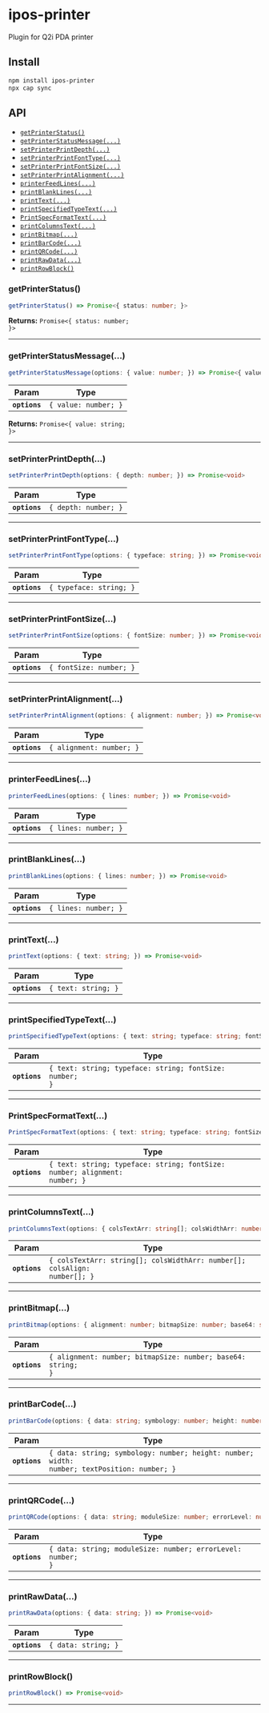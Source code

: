 # ipos-printer

Plugin for Q2i PDA printer

## Install

```bash
npm install ipos-printer
npx cap sync
```

## API

<docgen-index>

* [`getPrinterStatus()`](#getprinterstatus)
* [`getPrinterStatusMessage(...)`](#getprinterstatusmessage)
* [`setPrinterPrintDepth(...)`](#setprinterprintdepth)
* [`setPrinterPrintFontType(...)`](#setprinterprintfonttype)
* [`setPrinterPrintFontSize(...)`](#setprinterprintfontsize)
* [`setPrinterPrintAlignment(...)`](#setprinterprintalignment)
* [`printerFeedLines(...)`](#printerfeedlines)
* [`printBlankLines(...)`](#printblanklines)
* [`printText(...)`](#printtext)
* [`printSpecifiedTypeText(...)`](#printspecifiedtypetext)
* [`PrintSpecFormatText(...)`](#printspecformattext)
* [`printColumnsText(...)`](#printcolumnstext)
* [`printBitmap(...)`](#printbitmap)
* [`printBarCode(...)`](#printbarcode)
* [`printQRCode(...)`](#printqrcode)
* [`printRawData(...)`](#printrawdata)
* [`printRowBlock()`](#printrowblock)

</docgen-index>

<docgen-api>
<!--Update the source file JSDoc comments and rerun docgen to update the docs below-->

### getPrinterStatus()

```typescript
getPrinterStatus() => Promise<{ status: number; }>
```

**Returns:** <code>Promise&lt;{ status: number; }&gt;</code>

--------------------


### getPrinterStatusMessage(...)

```typescript
getPrinterStatusMessage(options: { value: number; }) => Promise<{ value: string; }>
```

| Param         | Type                            |
| ------------- | ------------------------------- |
| **`options`** | <code>{ value: number; }</code> |

**Returns:** <code>Promise&lt;{ value: string; }&gt;</code>

--------------------


### setPrinterPrintDepth(...)

```typescript
setPrinterPrintDepth(options: { depth: number; }) => Promise<void>
```

| Param         | Type                            |
| ------------- | ------------------------------- |
| **`options`** | <code>{ depth: number; }</code> |

--------------------


### setPrinterPrintFontType(...)

```typescript
setPrinterPrintFontType(options: { typeface: string; }) => Promise<void>
```

| Param         | Type                               |
| ------------- | ---------------------------------- |
| **`options`** | <code>{ typeface: string; }</code> |

--------------------


### setPrinterPrintFontSize(...)

```typescript
setPrinterPrintFontSize(options: { fontSize: number; }) => Promise<void>
```

| Param         | Type                               |
| ------------- | ---------------------------------- |
| **`options`** | <code>{ fontSize: number; }</code> |

--------------------


### setPrinterPrintAlignment(...)

```typescript
setPrinterPrintAlignment(options: { alignment: number; }) => Promise<void>
```

| Param         | Type                                |
| ------------- | ----------------------------------- |
| **`options`** | <code>{ alignment: number; }</code> |

--------------------


### printerFeedLines(...)

```typescript
printerFeedLines(options: { lines: number; }) => Promise<void>
```

| Param         | Type                            |
| ------------- | ------------------------------- |
| **`options`** | <code>{ lines: number; }</code> |

--------------------


### printBlankLines(...)

```typescript
printBlankLines(options: { lines: number; }) => Promise<void>
```

| Param         | Type                            |
| ------------- | ------------------------------- |
| **`options`** | <code>{ lines: number; }</code> |

--------------------


### printText(...)

```typescript
printText(options: { text: string; }) => Promise<void>
```

| Param         | Type                           |
| ------------- | ------------------------------ |
| **`options`** | <code>{ text: string; }</code> |

--------------------


### printSpecifiedTypeText(...)

```typescript
printSpecifiedTypeText(options: { text: string; typeface: string; fontSize: number; }) => Promise<void>
```

| Param         | Type                                                               |
| ------------- | ------------------------------------------------------------------ |
| **`options`** | <code>{ text: string; typeface: string; fontSize: number; }</code> |

--------------------


### PrintSpecFormatText(...)

```typescript
PrintSpecFormatText(options: { text: string; typeface: string; fontSize: number; alignment: number; }) => Promise<void>
```

| Param         | Type                                                                                  |
| ------------- | ------------------------------------------------------------------------------------- |
| **`options`** | <code>{ text: string; typeface: string; fontSize: number; alignment: number; }</code> |

--------------------


### printColumnsText(...)

```typescript
printColumnsText(options: { colsTextArr: string[]; colsWidthArr: number[]; colsAlign: number[]; }) => Promise<void>
```

| Param         | Type                                                                                 |
| ------------- | ------------------------------------------------------------------------------------ |
| **`options`** | <code>{ colsTextArr: string[]; colsWidthArr: number[]; colsAlign: number[]; }</code> |

--------------------


### printBitmap(...)

```typescript
printBitmap(options: { alignment: number; bitmapSize: number; base64: string; }) => Promise<void>
```

| Param         | Type                                                                    |
| ------------- | ----------------------------------------------------------------------- |
| **`options`** | <code>{ alignment: number; bitmapSize: number; base64: string; }</code> |

--------------------


### printBarCode(...)

```typescript
printBarCode(options: { data: string; symbology: number; height: number; width: number; textPosition: number; }) => Promise<void>
```

| Param         | Type                                                                                                   |
| ------------- | ------------------------------------------------------------------------------------------------------ |
| **`options`** | <code>{ data: string; symbology: number; height: number; width: number; textPosition: number; }</code> |

--------------------


### printQRCode(...)

```typescript
printQRCode(options: { data: string; moduleSize: number; errorLevel: number; }) => Promise<void>
```

| Param         | Type                                                                   |
| ------------- | ---------------------------------------------------------------------- |
| **`options`** | <code>{ data: string; moduleSize: number; errorLevel: number; }</code> |

--------------------


### printRawData(...)

```typescript
printRawData(options: { data: string; }) => Promise<void>
```

| Param         | Type                           |
| ------------- | ------------------------------ |
| **`options`** | <code>{ data: string; }</code> |

--------------------


### printRowBlock()

```typescript
printRowBlock() => Promise<void>
```

--------------------

</docgen-api>
